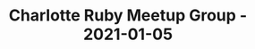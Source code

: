 ---
layout: post
title: Charlotte Ruby Meetup Group - 2021-01-05
datetime: '2021-01-05 19:00:00 -0500'
name: Charlotte Ruby Meetup Group
external_url: https://www.meetup.com/charlotte-rb/events/vtgdxrycccbhb/
online_event: true
year_month: 2021-01
---